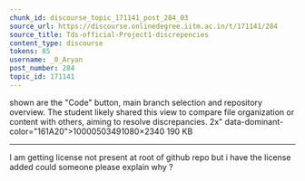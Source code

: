 ```yaml
---
chunk_id: discourse_topic_171141_post_284_03
source_url: https://discourse.onlinedegree.iitm.ac.in/t/171141/284
source_title: Tds-official-Project1-discrepencies
content_type: discourse
tokens: 85
username: _0_Aryan
post_number: 284
topic_id: 171141
---
```


 shown are the "Code" button, main branch selection and repository overview. The student likely shared this view to compare file organization or content with others, aiming to resolve discrepancies. 2x" data-dominant-color="161A20">10000503491080×2340 190 KB

---

I am getting license not present at root of github repo but i have the license added could someone please explain why ?
